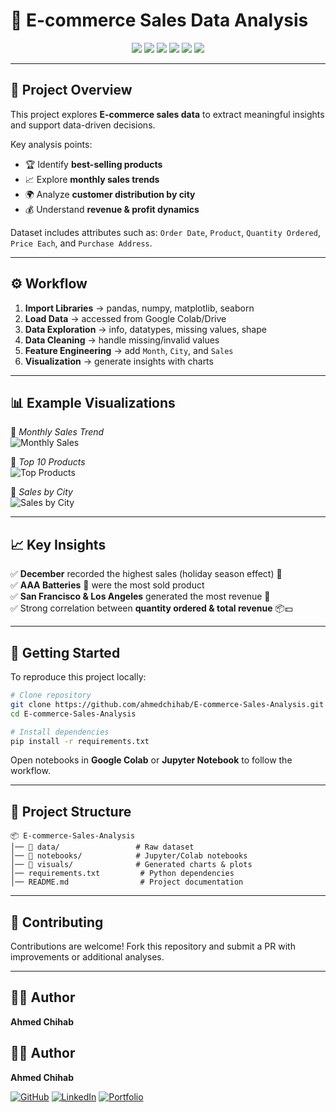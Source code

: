 
# 🛒 E-commerce Sales Data Analysis  

<p align="center">
  <img src="https://img.shields.io/badge/Python-3.8%2B-blue?logo=python" />
  <img src="https://img.shields.io/badge/Pandas-Data%20Analysis-yellow?logo=pandas" />
  <img src="https://img.shields.io/badge/NumPy-Numerical-lightgrey?logo=numpy" />
  <img src="https://img.shields.io/badge/Matplotlib-Visualization-green?logo=matplotlib" />
  <img src="https://img.shields.io/badge/Seaborn-Data%20Insights-orange?logo=seaborn" />
  <img src="https://img.shields.io/badge/Google%20Colab-Cloud%20Notebook-blue?logo=googlecolab" />
</p>

---

## 📌 Project Overview  
This project explores **E-commerce sales data** to extract meaningful insights and support data-driven decisions.  

Key analysis points:  
- 🏆 Identify **best-selling products**  
- 📈 Explore **monthly sales trends**  
- 🌍 Analyze **customer distribution by city**  
- 💰 Understand **revenue & profit dynamics**  

Dataset includes attributes such as: `Order Date`, `Product`, `Quantity Ordered`, `Price Each`, and `Purchase Address`.  

---

## ⚙️ Workflow  

1. **Import Libraries** → pandas, numpy, matplotlib, seaborn  
2. **Load Data** → accessed from Google Colab/Drive  
3. **Data Exploration** → info, datatypes, missing values, shape  
4. **Data Cleaning** → handle missing/invalid values  
5. **Feature Engineering** → add `Month`, `City`, and `Sales`  
6. **Visualization** → generate insights with charts  

---

## 📊 Example Visualizations  

📌 *Monthly Sales Trend*  
![Monthly Sales](https://via.placeholder.com/800x400?text=Monthly+Sales+Chart)  

📌 *Top 10 Products*  
![Top Products](https://via.placeholder.com/800x400?text=Top+Products+Chart)  

📌 *Sales by City*  
![Sales by City](https://via.placeholder.com/800x400?text=Sales+by+City+Chart)  

---

## 📈 Key Insights  

✅ **December** recorded the highest sales (holiday season effect) 🎄  
✅ **AAA Batteries** 🔋 were the most sold product  
✅ **San Francisco & Los Angeles** generated the most revenue 🌆  
✅ Strong correlation between **quantity ordered & total revenue** 📦💵  

---

## 🚀 Getting Started  

To reproduce this project locally:  

```bash
# Clone repository
git clone https://github.com/ahmedchihab/E-commerce-Sales-Analysis.git
cd E-commerce-Sales-Analysis

# Install dependencies
pip install -r requirements.txt
````

Open notebooks in **Google Colab** or **Jupyter Notebook** to follow the workflow.

---

## 📂 Project Structure

```
📦 E-commerce-Sales-Analysis
│── 📁 data/                 # Raw dataset
│── 📁 notebooks/            # Jupyter/Colab notebooks
│── 📁 visuals/              # Generated charts & plots
│── requirements.txt         # Python dependencies
│── README.md                # Project documentation
```

---

## 🤝 Contributing

Contributions are welcome! Fork this repository and submit a PR with improvements or additional analyses.

---

## 👨‍💻 Author

**Ahmed Chihab**

## 👨‍💻 Author  

**Ahmed Chihab**  

[![GitHub](https://img.shields.io/badge/GitHub-000?style=for-the-badge&logo=github&logoColor=white)](https://github.com/ahmedchihab)
[![LinkedIn](https://img.shields.io/badge/LinkedIn-0A66C2?style=for-the-badge&logo=linkedin&logoColor=white)](https://www.linkedin.com/in/ahmed-chihab)
[![Portfolio](https://img.shields.io/badge/Portfolio-FF7139?style=for-the-badge&logo=firefox&logoColor=white)](https://datascienceportfol.io/ahmedchihab)


